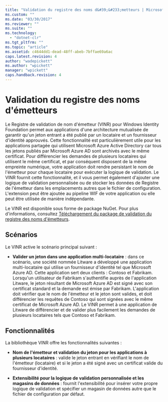 ```yaml
---
title: "Validation du registre des noms d&#39;&#233;metteurs | Microsoft Docs"
ms.custom: ""
ms.date: "03/30/2017"
ms.reviewer: ""
ms.suite: ""
ms.technology: 
  - "dotnet-clr"
ms.tgt_pltfrm: ""
ms.topic: "article"
ms.assetid: c4644dd1-dead-48ff-abeb-7bffae69a6ac
caps.latest.revision: 4
author: "wadepickett"
ms.author: "wpickett"
manager: "wpickett"
caps.handback.revision: 4
---
```

# Validation du registre des noms d&#39;&#233;metteurs
Le Registre de validation de nom d'émetteur \(VINR\) pour Windows Identity Foundation permet aux applications d'une architecture mutualisée de garantir qu'un jeton entrant a été publié par un locataire et un fournisseur d'identité approuvés.  Cette fonctionnalité est particulièrement utile pour les applications partagée qui utilisent Microsoft Azure Active Directory car tous les jetons publiés par Microsoft Azure AD sont archivés avec le même certificat.  Pour différencier les demandes de plusieurs locataires qui utilisent le même certificat, et par conséquent disposent de la même empreinte numérique, votre application doit rendre persistant le nom de l'émetteur pour chaque locataire pour exécuter la logique de validation.  Le VINR fournit cette fonctionnalité, et il vous permet également d'ajouter une logique de validation personnalisée ou de stocker les données de Registre de l'émetteur dans les emplacements autres que le fichier de configuration.  L'extension peut être ajoutée au pipeline WIF de votre application ou elle peut être utilisée de manière indépendante.  
  
 Le VINR est disponible sous forme de package NuGet.  Pour plus d'informations, consultez [Téléchargement du package de validation du registre des noms d'émetteurs](../../../docs/framework/security/downloading-the-validating-issuer-name-registry-package.md).  
  
## Scénarios  
 Le VINR active le scénario principal suivant :  
  
-   **Valider un jeton dans une application multi\-locataire** : dans ce scénario, une société nommée Litware a développé une application multi\-locataire qui utilise un fournisseur d'identité tel que Microsoft Azure AD.  Cette application sert deux clients : Contoso et Fabrikam.  Lorsqu'un utilisateur de Fabrikam s'authentifie auprès de l'application Litware, le jeton résultant de Microsoft Azure AD est signé avec son certificat standard et la demande est émise par Fabrikam.  L'application doit vérifier que le nom de l'émetteur et le jeton sont valides, et doit différencier les requêtes de Contoso qui sont signées avec le même certificat de Microsoft Azure AD.  Le VINR permet à une application de Litware de différencier et de valider plus facilement les demandes de plusieurs locataires tels que Contoso et Fabrikam.  
  
## Fonctionnalités  
 La bibliothèque VINR offre les fonctionnalités suivantes :  
  
-   **Nom de l'émetteur et validation du jeton pour les applications à plusieurs locataires** : valide le jeton entrant en vérifiant le nom de l'émetteur \(locataire\) et si le jeton a été signé avec un certificat valide du fournisseur d'identité.  
  
-   **Extensibilité pour la logique de validation personnalisée et les magasins de données** : fournit l'extensibilité pour insérer votre propre logique de validation et spécifier un magasin de données autre que le fichier de configuration par défaut.